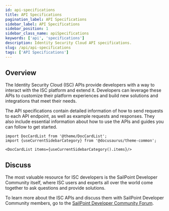 ```yaml
---
id: api-specifications
title: API Specifications
pagination_label: API Specifications
sidebar_label: API Specifications
sidebar_position: 1
sidebar_class_name: apiSpecifications
keywords: ['api', 'specifications']
description: Identity Security Cloud API specifications.
slug: /api/api-specifications
tags: ['API Specifications']
---
```


## Overview 

The Identity Security Cloud (ISC) APIs provide developers with a way to interact with the ISC platform and extend it. Developers can leverage these APIs to customize their platform experiences and build new solutions and integrations that meet their needs. 

The API specifications contain detailed information of how to send requests to each API endpoint, as well as example requests and responses. They also include essential information about how to use the APIs and guides you can follow to get started.  

```mdx-code-block
import DocCardList from '@theme/DocCardList';
import {useCurrentSidebarCategory} from '@docusaurus/theme-common';

<DocCardList items={useCurrentSidebarCategory().items}/>
```

## Discuss 

The most valuable resource for ISC developers is the SailPoint Developer Community itself, where ISC users and experts all over the world come together to ask questions and provide solutions. 

To learn more about the ISC APIs and discuss them with SailPoint Developer Community members, go to the [SailPoint Developer Community Forum](https://developer.sailpoint.com/discuss/tags/c/isc/6/apis). 
